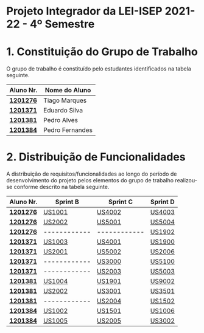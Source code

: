 # Projeto Integrador da LEI-ISEP 2021-22 - 4º Semestre

# 1. Constituição do Grupo de Trabalho

O grupo de trabalho é constituído pelo estudantes identificados na tabela seguinte.

| Aluno Nr.	                                   | Nome do Aluno			 |
|----------------------------------------------|------------------|
| **[1201276](/Projeto/Documentação/1201276)** | Tiago Marques    |
| **[1201371](/Projeto/Documentação/1201371)** | Eduardo Silva    |
| **[1201381](/Projeto/Documentação/1201381)** | Pedro Alves      |
| **[1201384](/Projeto/Documentação/1201384)** | Pedro Fernandes  |					           |


# 2. Distribuição de Funcionalidades ###

A distribuição de requisitos/funcionalidades ao longo do período de desenvolvimento do projeto pelos elementos do grupo de trabalho realizou-se conforme descrito na tabela seguinte.

| Aluno Nr.	                                   | Sprint B                | Sprint C     | Sprint D     |
|----------------------------------------------|-------------------------|--------------|--------------|
| [**1201276**](/Documentação/1201276) | [US1001](/docs/USDemo1) | [US4002](/docs/USDemo1) | [US4003](/Documentação/1201276/US4003/) |
| [**1201276**](/Documentação/1201276) | [US2002](/docs/USDemo1) | [US5001](/docs/USDemo1) | [US5004](/Documentação/1201276/US5004/) |
| [**1201276**](/Documentação/1201276) | ------------ | ------------ | [US1902](/Documentação/1201276/US1902/) |
| [**1201371**](/Documentação/1201371) | [US1003](/docs/USDemo1) | [US4001](/docs/USDemo1) | [US1900](/Documentação/1201371/US1900/) |
| [**1201371**](/Documentação/1201371) | [US2001](/docs/USDemo1) | [US5002](/docs/USDemo1) | [US2006](/Documentação/1201371/US2006/) |
| [**1201371**](/Documentação/1201371) | ------------ | [US3000](/docs/USDemo1) | [US5100](/Documentação/1201371/US5100/) |
| [**1201371**](/Documentação/1201371) | ------------ | [US2003](/docs/USDemo1) | [US5003](/Documentação/1201371/US5003/) |
| [**1201381**](/Documentação/1201381) | [US1004](/docs/USDemo1) | [US1901](/docs/USDemo1) | [US9002](/Documentação/) |
| [**1201381**](/Documentação/1201381) | [US2002](/docs/USDemo1) | [US3001](/docs/USDemo1) | [US3501](/Documentação/1201381/US3501/) |
| [**1201381**](/Documentação/1201381) | ------------ | [US2004](/docs/USDemo1) | [US1502](/Documentação/1201381/US1502/) |
| [**1201384**](/Documentação/1201384) | [US1002](/docs/USDemo1) | [US1501](/docs/USDemo1) | [US1006](/Documentação/1201384/US1006/) |
| [**1201384**](/Documentação/1201384) | [US1005](/docs/USDemo1) | [US2005](/docs/USDemo1) | [US3002](/Documentação/1201384/US3002/) |